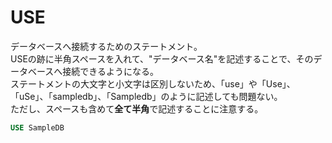# USE

データベースへ接続するためのステートメント。  
USEの跡に半角スペースを入れて、"データベース名"を記述することで、そのデータベースへ接続できるようになる。  
ステートメントの大文字と小文字は区別しないため、「use」や「Use」、「uSe」、「sampledb」、「Sampledb」のように記述しても問題ない。  
ただし、スペースも含めて**全て半角**で記述することに注意する。  

``` sql
USE SampleDB
```

